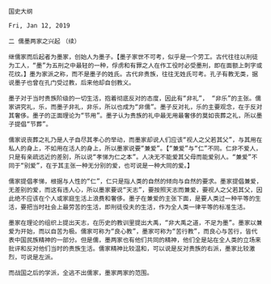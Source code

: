 `国史大纲`

`Fri, Jan 12, 2019`

`二 儒墨两家之兴起`
`（续）`

`继儒家而后起者为墨家，创始人为墨子。【墨子家世不可考，似乎是一个劳工。古代往往以刑徒为工人，“墨”为五刑之中最轻的一种，俘虏和有罪之人在作工役时必受墨刑，即在面额上刺字或花纹。】墨为家派之称，而不是墨子的姓氏。古代非贵族，往往无姓氏可考。孔子有教无类，据说墨子也曾在孔门受过教，后来他却自创教义。`

`墨子对于当时贵族阶级的一切生活，抱着彻底反对的态度，因此有“非礼”， “非乐”的主张。儒家讲究礼，乐，而墨子非礼，非乐，所以也成为“非儒”。墨子反对礼，乐的主要观念，在于反对其奢侈。墨子的正面理论为“节用”。墨子认为贵族的礼中最无用最奢侈的莫如丧葬之礼，所以墨子提倡“节葬”。`

`儒家说丧葬之礼乃是人子自尽其孝心的举动，而墨家却说人们应该“视人之父若其父”，与其用在私人的身上，不如用在活人的身上，所以墨家说要“兼爱”。【“兼爱”与“仁”不同。仁非不爱人，只是有亲疏远近的差别，所以说“孝悌为仁之本”。人决无不能爱其父母而能爱别人。“兼爱”不同于“别爱”，在于其主张一种无分别的爱，也可说是一种大同的爱。】`

`儒家提倡孝悌，根据与人性的“仁”，仁只是指人类的自然的倾向与自然的要求。墨家提倡兼爱，无差别的爱，而这有违人心，所以墨家要说“天志”，要按照天志而兼爱，要视人之父若其父，因此绝不应该在个人或家庭生活上浪费和奢侈。墨子在兼爱的主张下面，是要人类过一种平等的生活，要把当时社会上最劳苦的生活，即刑徒役夫的生活，作为全人类一律平等的标准生活。`

`墨家在理论的组织上提出天志，在历史的教训里提出大禹，“非大禹之道，不足为墨”。墨家以兼爱为开始，而以自苦为极。儒家可称为“良心教”，墨家可称为“苦行教”，而良心与苦行，皆代表中国民族精神的一部分。但是儒，墨两家也有他们共同的精神，他们全是站在全人类的立场来批评和反对他们当时的贵族生活。儒家精神比较温和，可以说是反对贵族的右派，墨家比较激烈，可说是左派。`

`而战国之后的学派，全逃不出儒家，墨家两家的范围。`
